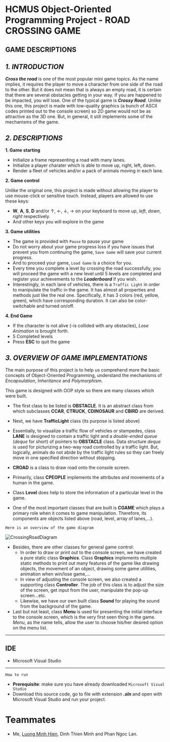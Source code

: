 # HCMUS Object-Oriented Programming Project - ROAD CROSSING GAME

## GAME DESCRIPTIONS

## ***1. INTRODUCTION***

***Cross the road*** is one of the most popular mini game topics. As the name implies, it requires the player to move a character from one side of the road to the other. But it does not mean that is always an empty road, it is certain that there are several obstacles getting in your way. If you are happened to be impacted, you will lose. One of the typical game is ***Crossy Road***. Unlike this one, this project is made with low-quality graphics (a bunch of ASCII codes printed out to the console screen) so 2D game would not be as attractive as the 3D one. But, in general, it still implements some of the mechanisms of the game.

## ***2. DESCRIPTIONS***

**1. Game starting**

- Initialize a frame representing a road with many lanes.
- Initialize a player charater which is able to move up, right, left, down.
- Render a fleet of vehicles and/or a pack of animals moving in each lane.

**2. Game control**

Unlike the original one, this project is made without allowing the player to use mouse-click or sensitive touch. Instead, players are allowed to use these keys:

- **W**, **A**, **S**, **D** and/or &uarr;, &larr;, &darr;, &rarr; on your keyboard to move *up*, *left*, *down*, *right* respectively.
- And other keys you will explore in the game

**3. Game utilities**

- The game is provided with ``Pause`` to pause your game
- Do not worry about your game progress loss if you have issues that prevent you from continuing the game, ``Save Game`` will save your current progress.
- And to proceed your game, ``Load Game`` is a choice for you.
- Every time you complete a level by crossing the road successfully, you will proceed the game with a new level until 5 levels are completed and register your achievements to the ***Leaderboard*** if you wish.
- Interestingly, in each lane of vehicles, there is a ``Traffic Light`` in order to manipulate the traffic in the game. It has almost all properties and methods just like the real one. Specifically, it has 3 colors (red, yellow, green), which have corresponding duration. It can also be color-switchable and turned on/off.

**4. End Game**
- If the character is not alive (-is collided with any obstacles), *Lose Animation* is brought forth.
- 5 Completed levels
- Press **ESC** to quit the game

## ***3. OVERVIEW OF GAME IMPLEMENTATIONS***
The main purpose of this project is to help us comprehend more the basic concepts of Object-Oriented Programming, understand the mechanisms of *Encapsulation*, *Inheritance* and *Polymorphism*. 

This game is designed with OOP style so there are many classes which were built. 
- The first class to be listed is **OBSTACLE**. It is an abstract class from which subclasses **CCAR**, **CTRUCK**, **CDINOSAUR** and **CBIRD** are derived.

- Next, we have **TrafficLight** class (its purpose is listed above)

- Essentially, to visualize a traffic flow of vehicles or stampedes, class **LANE** is designed to contain a traffic light and a *double-ended queue* (*deque* for short) of pointers to **OBSTACLE** class. Data structure *deque*  is used for picturizing a two-way road controlled by a traffic light. But, logically, animals do not abide by the traffic light rules so they can freely move in one specified direction without stopping.

- **CROAD** is a class to draw road onto the console screen.

- Primarily, class **CPEOPLE** implements the attributes and movements of a human in the game.

- Class **Level** does help to store the information of a particular level in the game.

- One of the most important classes that are built is **CGAME** which plays a primary role when it comes to game manipulation. Therefore, its components are objects listed above (road, level, array of lanes,...).

``Here is an overview of the game diagram``

![CrossingRoadDiagram](https://user-images.githubusercontent.com/102032176/212466787-6e14ecd2-2fc2-47ee-ba25-a3e725bd7b23.png)

- Besides, there are other classes for general game control:
    - In order to draw or print out to the console screen, we have created a pure static class **Graphics**. Class **Graphics** implements multiple static methods to print out many features of the game like drawing objects, the movement of an object, drawing some game utilities, animation when win/lose game,...
    - In view of adjusting the console screen, we also created a supporting class **Controller**. The job of this class is to adjust the size of the screen, get input from the user, manipulate the pop-up screen...etc.
    - Likewise, we have our own built class **Sound** for playing the sound from the background of the game.
- Last but not least, class **Menu** is used for presenting the initial interface to the console screen, which is the very first seen thing in the game. *Menu*, as the name tells, allow the user to choose his/her desired option on the menu list.

---

## IDE
- Microsoft Visual Studio
---
``How to run``
- **Prerequisite**: make sure you have already downloaded ``Microsoft Visual Studio``
- Download this source code, go to file with extension ***.sln*** and open with Microsoft Visual Studio and run your project.


# Teammates
- Me, [Luong Minh Hien](https://github.com/MinHien-git), Dinh Thien Minh and Phan Ngoc Lan.


